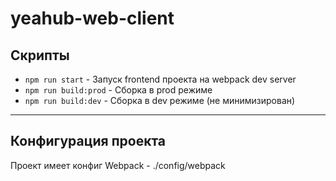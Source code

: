 # yeahub-web-client


## Скрипты

- `npm run start` - Запуск frontend проекта на webpack dev server
- `npm run build:prod` - Сборка в prod режиме
- `npm run build:dev` - Сборка в dev режиме (не минимизирован)

----

## Конфигурация проекта

Проект имеет конфиг Webpack - ./config/webpack

